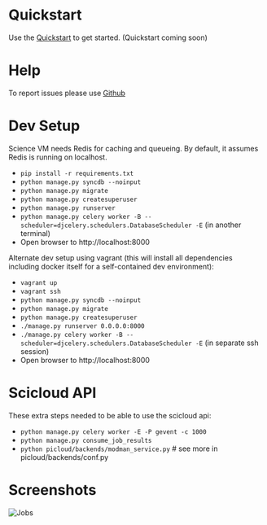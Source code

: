 
# Quickstart
Use the [Quickstart](https://github.com/science-automation/wiki/QuickStart) to get
started.
(Quickstart coming soon)

# Help
To report issues please use [Github](https://github.com/science-automation/scivm-dashboard/issues)

# Dev Setup
Science VM needs Redis for caching and queueing.  By default, it assumes Redis
is running on localhost.

* `pip install -r requirements.txt`
* `python manage.py syncdb --noinput`
* `python manage.py migrate`
* `python manage.py createsuperuser`
* `python manage.py runserver`
* `python manage.py celery worker -B --scheduler=djcelery.schedulers.DatabaseScheduler -E` (in another terminal)
*  Open browser to http://localhost:8000


Alternate dev setup using vagrant (this will install all dependencies including
docker itself for a self-contained dev environment):

* `vagrant up`
* `vagrant ssh`
* `python manage.py syncdb --noinput`
* `python manage.py migrate`
* `python manage.py createsuperuser`
* `./manage.py runserver 0.0.0.0:8000`
* `./manage.py celery worker -B --scheduler=djcelery.schedulers.DatabaseScheduler -E` (in separate ssh session)
* Open browser to http://localhost:8000

# Scicloud API
These extra steps needed to be able to use the scicloud api:

* `python manage.py celery worker -E -P gevent -c 1000`
* `python manage.py consume_job_results`
* `python picloud/backends/modman_service.py` # see more in picloud/backends/conf.py

# Screenshots

![Jobs](https://www.scivm.com/sciencevm.png)


